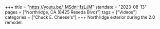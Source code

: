 +++
title = "https://youtu.be/-MSdnHfzLJM"
startdate = "2023-08-13"
pages = ["Northridge, CA (8425 Reseda Blvd)"]
tags = ["Videos"]
categories = ["Chuck E. Cheese's"]
+++
Northridge exterior during the 2.0 remodel.
